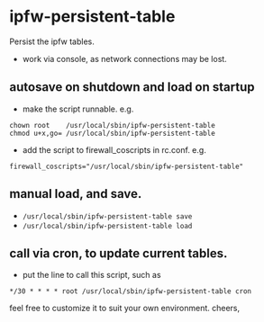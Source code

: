 # ipfw-persistent-table
 Persist the ipfw tables.

* work via console, as network connections may be lost.


## autosave on shutdown and load on startup

- make the script runnable.
  e.g.
```
chown root    /usr/local/sbin/ipfw-persistent-table
chmod u+x,go= /usr/local/sbin/ipfw-persistent-table
```
- add the script to firewall_coscripts in rc.conf.
 e.g.
```
firewall_coscripts="/usr/local/sbin/ipfw-persistent-table"
```

## manual load, and save.

- `/usr/local/sbin/ipfw-persistent-table save`
- `/usr/local/sbin/ipfw-persistent-table load`

## call via cron, to update current tables.

- put the line to call this script, such as
```
*/30 * * * * root /usr/local/sbin/ipfw-persistent-table cron
```

feel free to customize it to suit your own environment.
cheers,

